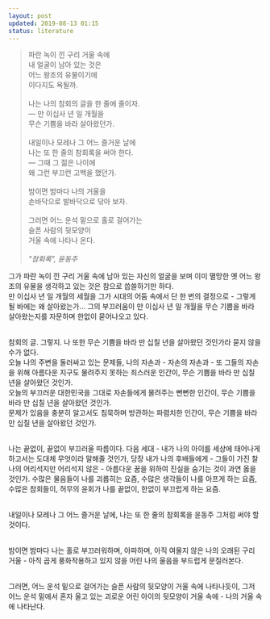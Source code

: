 ```yaml
---
layout: post
updated: 2019-08-13 01:15
status: literature
---
```


> 파란 녹이 낀 구리 거울 속에<br>
> 내 얼굴이 남아 있는 것은<br>
> 어느 왕조의 유물이기에<br>
> 이다지도 욕될까.<br>
> <br>
> 나는 나의 참회의 글을 한 줄에 줄이자.<br>
> ― 만 이십사 년 일 개월을<br>
> 무슨 기쁨을 바라 살아왔던가.<br>
> <br>
> 내일이나 모레나 그 어느 즐거운 날에<br>
> 나는 또 한 줄의 참회록을 써야 한다.<br>
> ― 그때 그 젊은 나이에<br>
> 왜 그런 부끄런 고백을 했던가.<br>
> <br>
> 밤이면 밤마다 나의 거울을<br>
> 손바닥으로 발바닥으로 닦아 보자.<br>
> <br>
> 그러면 어느 운석 밑으로 홀로 걸어가는<br>
> 슬픈 사람의 뒷모양이<br>
> 거울 속에 나타나 온다.<br>
> <br>
> _"참회록", 윤동주_

그가 파란 녹이 낀 구리 거울 속에 남아 있는 자신의 얼굴을 보며 이미 멸망한 옛 어느 왕조의 유물을 생각하고 있는 것은 참으로 씁쓸하기만 하다.<br>
만 이십사 년 일 개월의 세월을 그가 시대의 어둠 속에서 단 한 번의 결정으로 - 그렇게 될 바에는 왜 살아왔는가... 그의 부끄러움이 만 이십사 년 일 개월을 무슨 기쁨을 바라 살아왔는지를 자문하며 한없이 묻어나오고 있다.<br><br>

참회의 글. 그렇지. 나 또한 무슨 기쁨을 바라 만 십칠 년을 살아왔던 것인가라 묻지 않을 수가 없다. <br>
오늘 나의 주변을 둘러싸고 있는 문제들, 나의 자손과 - 자손의 자손과 - 또 그들의 자손을 위해 아름다운 지구도 물려주지 못하는 죄스러운 인간이, 무슨 기쁨을 바라 만 십칠 년을 살아왔던 것인가.<br>
오늘의 부끄러운 대한민국을 그대로 자손들에게 물려주는 뻔뻔한 인간이, 무슨 기쁨을 바라 만 십칠 년을 살아왔던 것인가.<br>
문제가 있음을 충분히 알고서도 침묵하며 방관하는 파렴치한 인간이, 무슨 기쁨을 바라 만 십칠 년을 살아왔던 것인가.<br><br>

나는 끝없이, 끝없이 부끄러울 따름이다. 다음 세대 - 내가 나의 아이를 세상에 태어나게 하고서는 도대체 무엇이라 말해줄 것인가, 당장 내가 나의 후배들에게 - 그들이 가진 찰나의 어리석지만 어리석지 않은 - 아름다운 꿈을 위하여 진실을 숨기는 것이 과연 옳을 것인가. 수많은 물음들이 나를 괴롭히는 요즘, 수많은 생각들이 나를 아프게 하는 요즘, 수많은 참회들이, 허무의 윤회가 나를 끝없이, 한없이 부끄럽게 하는 요즘.<br><br>

내일이나 모레나 그 어느 즐거운 날에, 나는 또 한 줄의 참회록을 윤동주 그처럼 써야 할 것이다.<br><br>

밤이면 밤마다 나는 홀로 부끄러워하며, 아파하며, 아직 여물지 않은 나의 오래된 구리 거울 - 아직 곱게 풍화작용하고 있지 않을 어린 나의 울음을 부드럽게 문질러본다.<br><br>

그러면, 어느 운석 밑으로 걸어가는 슬픈 사람의 뒷모양이 거울 속에 나타나듯이, 그저 어느 운석 밑에서 혼자 울고 있는 괴로운 어린 아이의 뒷모양이 거울 속에 - 나의 거울 속에 나타난다.
